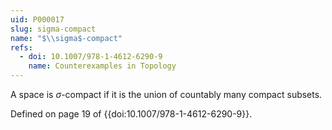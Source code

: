 ```yaml
---
uid: P000017
slug: sigma-compact
name: "$\\sigma$-compact"
refs:
  - doi: 10.1007/978-1-4612-6290-9
    name: Counterexamples in Topology
---
```

A space is $\sigma$-compact if it is the union of countably many compact subsets.

Defined on page 19 of {{doi:10.1007/978-1-4612-6290-9}}.

